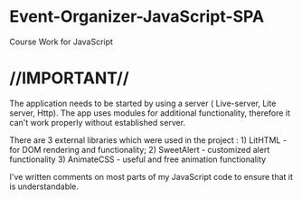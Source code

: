 # Event-Organizer-JavaScript-SPA
 Course Work for JavaScript

# //IMPORTANT//

The application needs to be started by using a server ( Live-server, Lite server, Http).
The app uses modules for additional functionality, therefore it can't work properly without established server.

There are 3 external libraries which were used in the project :
	1) LitHTML - for DOM rendering and functionality;
	2) SweetAlert - customized alert functionality
	3) AnimateCSS - useful and free animation functionality

I've written comments on most parts of my JavaScript code to ensure that it is understandable.
